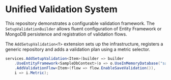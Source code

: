 # Unified Validation System

This repository demonstrates a configurable validation framework. The `SetupValidationBuilder`
allows fluent configuration of Entity Framework or MongoDB persistence and registration
of validation flows.

The `AddSetupValidation<T>` extension sets up the infrastructure, registers a generic
repository and adds a validation plan using a metric selector.

```csharp
services.AddSetupValidation<Item>(builder => builder
    .UseEntityFramework<SampleDbContext>(o => o.UseInMemoryDatabase("sample"))
    .AddValidationFlow<Item>(flow => flow.EnableSaveValidation()),
    i => i.Metric);
```

